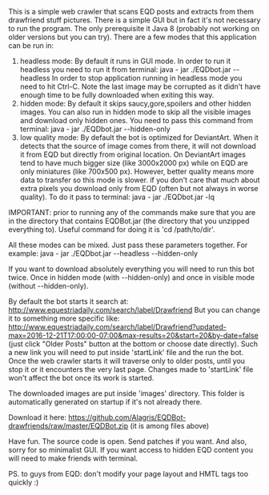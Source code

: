 This is a simple web crawler that scans EQD posts and extracts from them drawfriend stuff
pictures. There is a simple GUI but in fact it's not necessary to run the program. The
only prerequisite it Java 8 (probably not working on older versions but you can try).
There are a few modes that this application can be run in:

1. headless mode:
	By default it runs in GUI mode. In order to run it headless you need to run it from 
	terminal:
	java - jar ./EQDbot.jar --headless
	In order to stop application running in headless mode you need to hit Ctrl-C.
	Note the last image may be corrupted as it didn't have enough time to be fully downloaded
	when exiting this way.
2. hidden mode:
	By default it skips saucy,gore,spoilers and other hidden images. You can also run in
	hidden mode to skip all the visible images and download only hidden ones. You need to
	pass this command from terminal:
	java - jar ./EQDbot.jar --hidden-only      
3. low quality mode:
	By default the bot is optimized for DeviantArt. When it detects that the source of image
	comes from there, it will not download it from EQD but directly from original location.
	On DeviantArt images tend to have much bigger size (like 3000x2000 px) while on EQD are 
	only miniatures (like 700x500 px). However, better quality means more data to transfer
	so this mode is slower. if you don't care that much about extra pixels you download only
	from EQD (often but not always in worse quality). To do it pass to terminal:
	java - jar ./EQDbot.jar -lq 
	
IMPORTANT: prior to running any of the commands make sure that you are in the directory that
contains EQDBot.jar (the directory that you unzipped everything to). Useful command for doing
it is 'cd /path/to/dir'.
 
All these modes can be mixed. Just pass these parameters together. For example:
java - jar ./EQDbot.jar --headless --hidden-only

If you want to download absolutely everything you will need to run this bot twice.
Once in hidden mode (with --hidden-only) and once in visible mode (without --hidden-only).

By default the bot starts it search at:
http://www.equestriadaily.com/search/label/Drawfriend
But you can change it to something more specific like:
http://www.equestriadaily.com/search/label/Drawfriend?updated-max=2016-12-21T17:00:00-07:00&max-results=20&start=20&by-date=false
(just click "Older Posts" button at the bottom or choose date directly).
Such a new link you will need to put inside 'startLink' file and the run the bot.
Once the web crawler starts it will traverse only to older posts, until you stop it
or it encounters the very last page. Changes made to 'startLink' file won't affect the bot
once its work is started. 

The downloaded images are put inside 'images' directory. This folder is automatically generated on startup if it's not already there.

Download it here:
https://github.com/Alagris/EQDBot-drawfriends/raw/master/EQDBot.zip
(it is among files above)

Have fun. The source code is open. Send patches if you want. And also, sorry for so minimalist GUI. If you want access to hidden EQD content you will need to make friends with
terminal. 

PS. to guys from EQD: don't modify your page layout and HMTL tags too quickly :)
